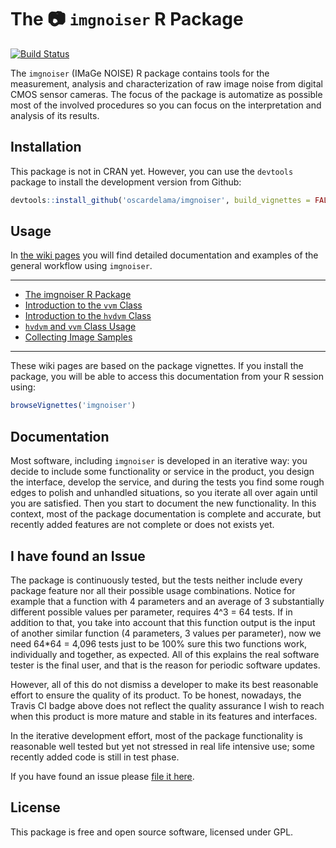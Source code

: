 <!-- README.md is generated from README.Rmd. Please edit that file -->
The :camera: `imgnoiser` R Package
==================================

[![Build Status](https://travis-ci.org/oscardelama/imgnoiser.png?branch=master)](https://travis-ci.org/oscardelama/imgnoiser)

The `imgnoiser` (IMaGe NOISE) R package contains tools for the measurement, analysis and characterization of raw image noise from digital CMOS sensor cameras. The focus of the package is automatize as possible most of the involved procedures so you can focus on the interpretation and analysis of its results.

Installation
------------

This package is not in CRAN yet. However, you can use the `devtools` package to install the development version from Github:

``` r
devtools::install_github('oscardelama/imgnoiser', build_vignettes = FALSE)
```

Usage
-----

In [the wiki pages](https://github.com/oscardelama/imgnoiser/wiki) you will find detailed documentation and examples of the general workflow using `imgnoiser`.

------------------------------------------------------------------------

-   [The imgnoiser R Package](https://github.com/oscardelama/imgnoiser/wiki)
-   [Introduction to the `vvm` Class](https://github.com/oscardelama/imgnoiser/wiki/vvm-Class-Introduction)
-   [Introduction to the `hvdvm` Class](https://github.com/oscardelama/imgnoiser/wiki/hvdvm-Class-Introduction)
-   [`hvdvm` and `vvm` Class Usage](https://github.com/oscardelama/imgnoiser/wiki/hvdvm-and-vvm-Class-Usage)
-   [Collecting Image Samples](https://github.com/oscardelama/imgnoiser/wiki/Collecting-Image-Samples)

------------------------------------------------------------------------

These wiki pages are based on the package vignettes. If you install the package, you will be able to access this documentation from your R session using:

``` r
browseVignettes('imgnoiser')
```

Documentation
-------------

Most software, including `imgnoiser` is developed in an iterative way: you decide to include some functionality or service in the product, you design the interface, develop the service, and during the tests you find some rough edges to polish and unhandled situations, so you iterate all over again until you are satisfied. Then you start to document the new functionality. In this context, most of the package documentation is complete and accurate, but recently added features are not complete or does not exists yet.

I have found an Issue
---------------------

The package is continuously tested, but the tests neither include every package feature nor all their possible usage combinations. Notice for example that a function with 4 parameters and an average of 3 substantially different possible values per parameter, requires 4^3 = 64 tests. If in addition to that, you take into account that this function output is the input of another similar function (4 parameters, 3 values per parameter), now we need 64\*64 = 4,096 tests just to be 100% sure this two functions work, individually and together, as expected. All of this explains the real software tester is the final user, and that is the reason for periodic software updates.

However, all of this do not dismiss a developer to make its best reasonable effort to ensure the quality of its product. To be honest, nowadays, the Travis CI badge above does not reflect the quality assurance I wish to reach when this product is more mature and stable in its features and interfaces.

In the iterative development effort, most of the package functionality is reasonable well tested but yet not stressed in real life intensive use; some recently added code is still in test phase.

If you have found an issue please [file it here](https://github.com/oscardelama/imgnoiser/issues).

License
-------

This package is free and open source software, licensed under GPL.
